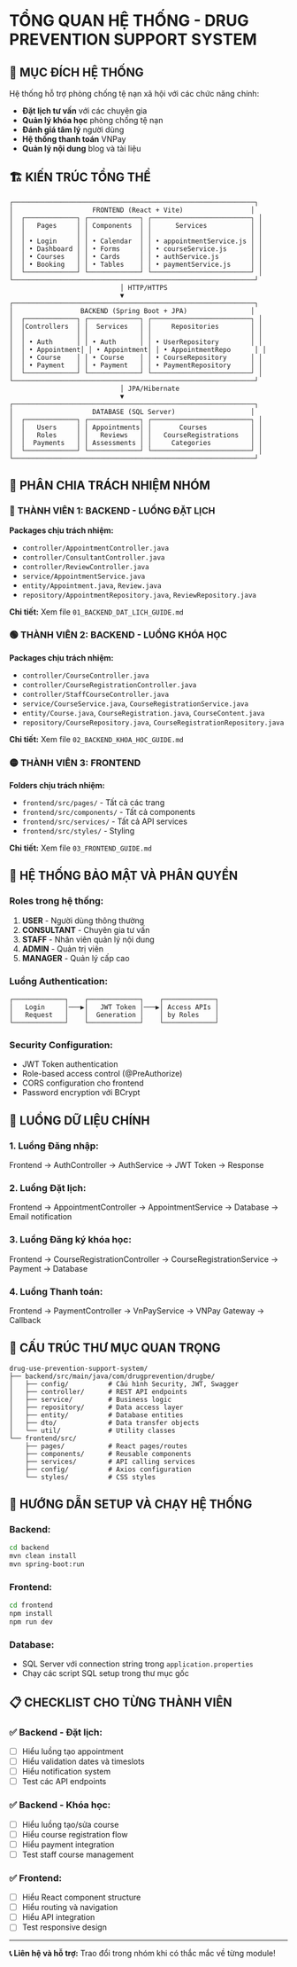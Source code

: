 # TỔNG QUAN HỆ THỐNG - DRUG PREVENTION SUPPORT SYSTEM

## 🎯 MỤC ĐÍCH HỆ THỐNG

Hệ thống hỗ trợ phòng chống tệ nạn xã hội với các chức năng chính:
- **Đặt lịch tư vấn** với các chuyên gia
- **Quản lý khóa học** phòng chống tệ nạn
- **Đánh giá tâm lý** người dùng
- **Hệ thống thanh toán** VNPay
- **Quản lý nội dung** blog và tài liệu

## 🏗️ KIẾN TRÚC TỔNG THỂ

```
┌─────────────────────────────────────────────────────────────┐
│                    FRONTEND (React + Vite)                 │
│  ┌─────────────┐ ┌─────────────┐ ┌─────────────────────────┐ │
│  │   Pages     │ │ Components  │ │      Services           │ │
│  │             │ │             │ │                         │ │
│  │ • Login     │ │ • Calendar  │ │ • appointmentService.js │ │
│  │ • Dashboard │ │ • Forms     │ │ • courseService.js      │ │
│  │ • Courses   │ │ • Cards     │ │ • authService.js        │ │
│  │ • Booking   │ │ • Tables    │ │ • paymentService.js     │ │
│  └─────────────┘ └─────────────┘ └─────────────────────────┘ │
└─────────────────────────────────────────────────────────────┘
                            │ HTTP/HTTPS
                            ▼
┌─────────────────────────────────────────────────────────────┐
│                 BACKEND (Spring Boot + JPA)                │
│  ┌─────────────┐ ┌─────────────┐ ┌─────────────────────────┐ │
│  │Controllers  │ │  Services   │ │     Repositories        │ │
│  │             │ │             │ │                         │ │
│  │ • Auth      │ │ • Auth      │ │ • UserRepository        │ │
│  │ • Appointment│ │ • Appointment│ │ • AppointmentRepo      │ │
│  │ • Course    │ │ • Course    │ │ • CourseRepository      │ │
│  │ • Payment   │ │ • Payment   │ │ • PaymentRepository     │ │
│  └─────────────┘ └─────────────┘ └─────────────────────────┘ │
└─────────────────────────────────────────────────────────────┘
                            │ JPA/Hibernate
                            ▼
┌─────────────────────────────────────────────────────────────┐
│                    DATABASE (SQL Server)                   │
│  ┌─────────────┐ ┌─────────────┐ ┌─────────────────────────┐ │
│  │   Users     │ │ Appointments│ │       Courses           │ │
│  │   Roles     │ │   Reviews   │ │   CourseRegistrations   │ │
│  │  Payments   │ │ Assessments │ │     Categories          │ │
│  └─────────────┘ └─────────────┘ └─────────────────────────┘ │
└─────────────────────────────────────────────────────────────┘
```

## 👥 PHÂN CHIA TRÁCH NHIỆM NHÓM

### 🔵 **THÀNH VIÊN 1: BACKEND - LUỒNG ĐẶT LỊCH**
**Packages chịu trách nhiệm:**
- `controller/AppointmentController.java`
- `controller/ConsultantController.java` 
- `controller/ReviewController.java`
- `service/AppointmentService.java`
- `entity/Appointment.java`, `Review.java`
- `repository/AppointmentRepository.java`, `ReviewRepository.java`

**Chi tiết:** Xem file `01_BACKEND_DAT_LICH_GUIDE.md`

### 🟢 **THÀNH VIÊN 2: BACKEND - LUỒNG KHÓA HỌC**
**Packages chịu trách nhiệm:**
- `controller/CourseController.java`
- `controller/CourseRegistrationController.java`
- `controller/StaffCourseController.java`
- `service/CourseService.java`, `CourseRegistrationService.java`
- `entity/Course.java`, `CourseRegistration.java`, `CourseContent.java`
- `repository/CourseRepository.java`, `CourseRegistrationRepository.java`

**Chi tiết:** Xem file `02_BACKEND_KHOA_HOC_GUIDE.md`

### 🟡 **THÀNH VIÊN 3: FRONTEND**
**Folders chịu trách nhiệm:**
- `frontend/src/pages/` - Tất cả các trang
- `frontend/src/components/` - Tất cả components
- `frontend/src/services/` - Tất cả API services
- `frontend/src/styles/` - Styling

**Chi tiết:** Xem file `03_FRONTEND_GUIDE.md`

## 🔐 HỆ THỐNG BẢO MẬT VÀ PHÂN QUYỀN

### **Roles trong hệ thống:**
1. **USER** - Người dùng thông thường
2. **CONSULTANT** - Chuyên gia tư vấn  
3. **STAFF** - Nhân viên quản lý nội dung
4. **ADMIN** - Quản trị viên
5. **MANAGER** - Quản lý cấp cao

### **Luồng Authentication:**
```
┌─────────────┐    ┌─────────────┐    ┌─────────────┐
│   Login     │───▶│   JWT Token │───▶│ Access APIs │
│   Request   │    │  Generation │    │ by Roles    │
└─────────────┘    └─────────────┘    └─────────────┘
```

### **Security Configuration:**
- JWT Token authentication
- Role-based access control (@PreAuthorize)
- CORS configuration cho frontend
- Password encryption với BCrypt

## 🔄 LUỒNG DỮ LIỆU CHÍNH

### **1. Luồng Đăng nhập:**
Frontend → AuthController → AuthService → JWT Token → Response

### **2. Luồng Đặt lịch:**
Frontend → AppointmentController → AppointmentService → Database → Email notification

### **3. Luồng Đăng ký khóa học:**
Frontend → CourseRegistrationController → CourseRegistrationService → Payment → Database

### **4. Luồng Thanh toán:**
Frontend → PaymentController → VnPayService → VNPay Gateway → Callback

## 📁 CẤU TRÚC THƯ MỤC QUAN TRỌNG

```
drug-use-prevention-support-system/
├── backend/src/main/java/com/drugprevention/drugbe/
│   ├── config/          # Cấu hình Security, JWT, Swagger
│   ├── controller/      # REST API endpoints
│   ├── service/         # Business logic
│   ├── repository/      # Data access layer  
│   ├── entity/          # Database entities
│   ├── dto/             # Data transfer objects
│   └── util/            # Utility classes
└── frontend/src/
    ├── pages/           # React pages/routes
    ├── components/      # Reusable components  
    ├── services/        # API calling services
    ├── config/          # Axios configuration
    └── styles/          # CSS styles
```

## 🚀 HƯỚNG DẪN SETUP VÀ CHẠY HỆ THỐNG

### **Backend:**
```bash
cd backend
mvn clean install
mvn spring-boot:run
```

### **Frontend:**
```bash
cd frontend  
npm install
npm run dev
```

### **Database:**
- SQL Server với connection string trong `application.properties`
- Chạy các script SQL setup trong thư mục gốc

## 📋 CHECKLIST CHO TỪNG THÀNH VIÊN

### ✅ **Backend - Đặt lịch:**
- [ ] Hiểu luồng tạo appointment
- [ ] Hiểu validation dates và timeslots
- [ ] Hiểu notification system
- [ ] Test các API endpoints

### ✅ **Backend - Khóa học:**  
- [ ] Hiểu luồng tạo/sửa course
- [ ] Hiểu course registration flow
- [ ] Hiểu payment integration
- [ ] Test staff course management

### ✅ **Frontend:**
- [ ] Hiểu React component structure  
- [ ] Hiểu routing và navigation
- [ ] Hiểu API integration
- [ ] Test responsive design

---

**📞 Liên hệ và hỗ trợ:** Trao đổi trong nhóm khi có thắc mắc về từng module! 
